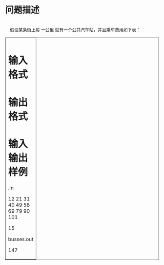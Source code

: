 

# 问题描述

<br/>
    假设某条街上每 一公里 就有一个公共汽车站，并且乘车费用如下表：
</p>
<table border="1" cellpadding="0" cellspacing="0">
	<tbody>
		<tr>
			<td valign="top" width="68">
				
# 输入格式



# 输出格式



# 输入输出样例

.in
</p>
<p>
	12 21 31 40 49 58 69 79 90 101
</p>
<p>
	15
</p>
<p>
	busses.out
</p>
<p>
	147
</p>
